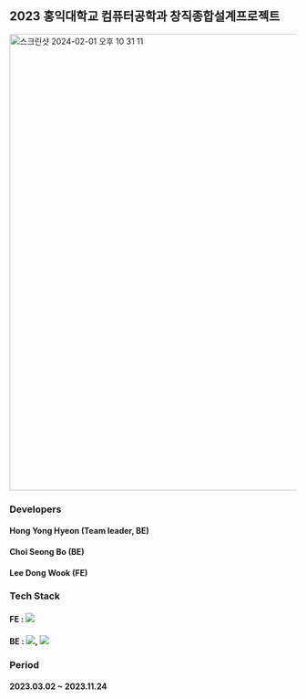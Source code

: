 ##  2023 홍익대학교 컴퓨터공학과 창직종합설계프로젝트
<img width="800" alt="스크린샷 2024-02-01 오후 10 31 11" src="https://github.com/GraudationProject2023/.github/assets/97590636/64cd6e7f-7dfc-4f07-82bf-639b3e607bad">




<h3>Developers</h3>
<h4>Hong Yong Hyeon (Team leader, BE)</h4>
<h4>Choi Seong Bo (BE)</h4>
<h4>Lee Dong Wook (FE)</h4>

<h3>Tech Stack</h3>
<h4>FE : <img src = "https://img.shields.io/badge/React-0066CC?style=flat-square&logo=React&logoColor=white"/></h4>
<h4>BE : <img src = "https://img.shields.io/badge/SpringBoot-66FF66?style=flat-square&logo=SpringBoot&logoColor=white"/>, <img src = "https://img.shields.io/badge/Postgresql-FF9999?style=flat-square&logo=Postgresql&logoColor=black"/></h4>

<h3>Period</h3>
<h4>2023.03.02 ~ 2023.11.24</h4>

<!--

**Here are some ideas to get you started:**

🙋‍♀️ A short introduction - what is your organization all about?
🌈 Contribution guidelines - how can the community get involved?
👩‍💻 Useful resources - where can the community find your docs? Is there anything else the community should know?
🍿 Fun facts - what does your team eat for breakfast?
🧙 Remember, you can do mighty things with the power of [Markdown](https://docs.github.com/github/writing-on-github/getting-started-with-writing-and-formatting-on-github/basic-writing-and-formatting-syntax)
-->
